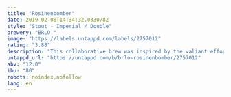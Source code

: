 ```yaml
---
title: "Rosinenbomber"
date: 2019-02-08T14:34:32.033078Z
style: "Stout - Imperial / Double"
brewery: "BRLO "
image: "https://labels.untappd.com/labels/2757012"
rating: "3.88"
description: "This collaborative brew was inspired by the valiant efforts of the allied pilots who supplied 2.3 million tonnes of essential goods to the citizens of Berlin during the Berlin Blockade and Mr. Gail Halverson, affectionately known as ‘The Chocolate Bomber’, whose actions led to ‘Operation Little Vittles’. Rosinenbomber delivers an impressive payload of rich dark chocolate, dried fruit, vanilla, and cocoa nibs, and is guaranteed to evoke a child like excitement in those lucky enough to cross its path."
untappd_url: "https://untappd.com/b/brlo-rosinenbomber/2757012"
abv: "12.0"
ibu: "80"
robots: noindex,nofollow
lang: en
---
```

